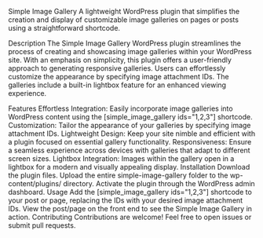 Simple Image Gallery
A lightweight WordPress plugin that simplifies the creation and display of customizable image galleries on pages or posts using a straightforward shortcode.

Description
The Simple Image Gallery WordPress plugin streamlines the process of creating and showcasing image galleries within your WordPress site. With an emphasis on simplicity, this plugin offers a user-friendly approach to generating responsive galleries. Users can effortlessly customize the appearance by specifying image attachment IDs. The galleries include a built-in lightbox feature for an enhanced viewing experience.

Features
Effortless Integration: Easily incorporate image galleries into WordPress content using the [simple_image_gallery ids="1,2,3"] shortcode.
Customization: Tailor the appearance of your galleries by specifying image attachment IDs.
Lightweight Design: Keep your site nimble and efficient with a plugin focused on essential gallery functionality.
Responsiveness: Ensure a seamless experience across devices with galleries that adapt to different screen sizes.
Lightbox Integration: Images within the gallery open in a lightbox for a modern and visually appealing display.
Installation
Download the plugin files.
Upload the entire simple-image-gallery folder to the wp-content/plugins/ directory.
Activate the plugin through the WordPress admin dashboard.
Usage
Add the [simple_image_gallery ids="1,2,3"] shortcode to your post or page, replacing the IDs with your desired image attachment IDs.
View the post/page on the front end to see the Simple Image Gallery in action.
Contributing
Contributions are welcome! Feel free to open issues or submit pull requests.
